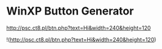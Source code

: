 # WinXP Button Generator
http://psc.ct8.pl/btn.php?text=Hi&width=240&height=120

!(http://psc.ct8.pl/btn.php?text=Hi&width=240&height=120)
